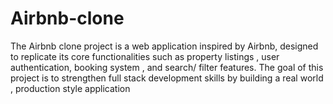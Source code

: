 # Airbnb-clone
The Airbnb clone project is a web application inspired by Airbnb, designed to replicate its core functionalities such as property listings , user authentication, booking system , and search/ filter features. The goal of this project is to strengthen full stack development skills by building a real world , production style application 
